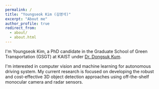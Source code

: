 ```yaml
---
permalink: /
title: "Youngseok Kim (김영석)"
excerpt: "About me"
author_profile: true
redirect_from: 
  - about/
  - about.html
---
```


I'm Youngseok Kim, a PhD candidate in the Graduate School of Green Transportation (GSGT) at KAIST under [Dr. Dongsuk Kum](http://vdclab.kaist.ac.kr/). 

I'm interested in computer vision and machine learning for autonomous driving system. My current research is focused on developing the robust and cost-effective 3D object detection approaches using off-the-shelf monocular camera and radar sensors.
